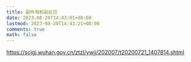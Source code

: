 ```yaml
---
title: 副作用和副反应
date: 2023-08-20T14:43:01+08:00
lastmod: 2023-08-20T14:43:21+08:00
comments: true
math: false
---
```


https://scjgj.wuhan.gov.cn/ztzl/ywjj/202007/t20200721_1407814.shtml

